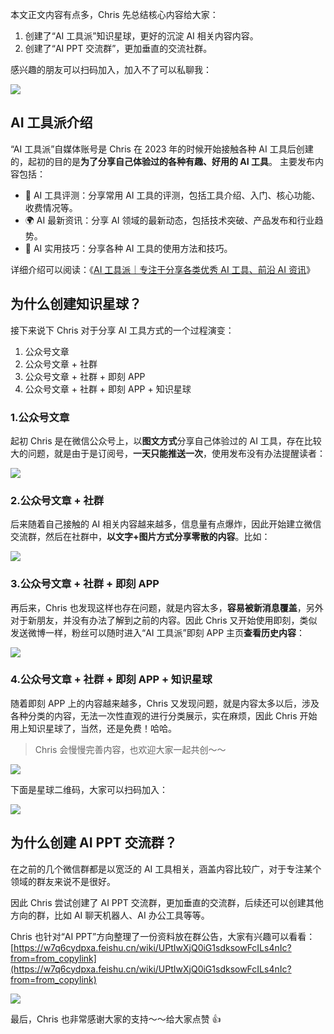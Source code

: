 本文正文内容有点多，Chris 先总结核心内容给大家：

1. 创建了“AI 工具派”知识星球，更好的沉淀 AI 相关内容内容。
2. 创建了“AI PPT 交流群”，更加垂直的交流社群。

感兴趣的朋友可以扫码加入，加入不了可以私聊我：

![](https://cdn.nlark.com/yuque/0/2024/png/186051/1723281157330-f03e1985-7278-4347-a531-315000a04ba2.png#averageHue=%23d0edc2&clientId=ub6b72617-e920-4&from=paste&height=313&id=uf9ef6982&originHeight=383&originWidth=900&originalType=binary&ratio=2&rotation=0&showTitle=false&size=330779&status=done&style=none&taskId=u82992cca-1a93-475a-95b4-f6e17ef27e4&title=&width=735)

## AI 工具派介绍

“AI 工具派”自媒体账号是 Chris 在 2023 年的时候开始接触各种 AI 工具后创建的，起初的目的是**为了分享自己体验过的各种有趣、好用的 AI 工具**。
主要发布内容包括：

- 🌈 AI 工具评测：分享常用 AI 工具的评测，包括工具介绍、入门、核心功能、收费情况等。
- 🌍 AI 最新资讯：分享 AI 领域的最新动态，包括技术突破、产品发布和行业趋势。
- 🍭 AI 实用技巧：分享各种 AI 工具的使用方法和技巧。

详细介绍可以阅读：《[AI 工具派｜专注于分享各类优秀 AI 工具、前沿 AI 资讯](https://mp.weixin.qq.com/s/rHj1fha0NZPFX1qTJv4iWA)》

## 为什么创建知识星球？

接下来说下 Chris 对于分享 AI 工具方式的一个过程演变：

1. 公众号文章
2. 公众号文章 + 社群
3. 公众号文章 + 社群 + 即刻 APP
4. 公众号文章 + 社群 + 即刻 APP + 知识星球

### 1.公众号文章

起初 Chris 是在微信公众号上，以**图文方式**分享自己体验过的 AI 工具，存在比较大的问题，就是由于是订阅号，**一天只能推送一次**，使用发布没有办法提醒读者：

![](https://cdn.nlark.com/yuque/0/2024/png/186051/1723279969359-4182df31-1810-4147-a0ca-374b1c8e0a68.png#averageHue=%23eeefe3&clientId=ub6b72617-e920-4&from=paste&height=742&id=ueb210fa3&originHeight=1484&originWidth=1328&originalType=binary&ratio=2&rotation=0&showTitle=false&size=667735&status=done&style=none&taskId=ubff9c086-fbdc-4e38-9686-5828c428297&title=&width=664)

### 2.公众号文章 + 社群

后来随着自己接触的 AI 相关内容越来越多，信息量有点爆炸，因此开始建立微信交流群，然后在社群中，**以文字+图片方式分享零散的内容**。比如：

![](https://cdn.nlark.com/yuque/0/2024/png/186051/1723172914782-ca43199f-88a7-4190-9f88-b76c2e6a130b.png#averageHue=%23f2f2f2&clientId=u30ca4c60-99ac-4&from=paste&height=589&id=uf513f9f6&originHeight=1178&originWidth=1640&originalType=binary&ratio=2&rotation=0&showTitle=false&size=235353&status=done&style=none&taskId=u0891a63b-ec2c-4ae4-99a8-f0295a054c9&title=&width=820)

### 3.公众号文章 + 社群 + 即刻 APP

再后来，Chris 也发现这样也存在问题，就是内容太多，**容易被新消息覆盖**，另外对于新朋友，并没有办法了解到之前的内容。因此 Chris 又开始使用即刻，类似发送微博一样，粉丝可以随时进入“AI 工具派”即刻 APP 主页**查看历史内容**：

![](https://cdn.nlark.com/yuque/0/2024/png/186051/1723279820022-ada9fe31-feca-493c-a2e5-bd64a6d65b43.png#averageHue=%23b7a24f&clientId=ub6b72617-e920-4&from=paste&height=949&id=u42555a97&originHeight=1898&originWidth=3584&originalType=binary&ratio=2&rotation=0&showTitle=false&size=1569075&status=done&style=none&taskId=ufdb73fa6-5f8a-44a7-8dba-1fff91489cc&title=&width=1792)

### 4.公众号文章 + 社群 + 即刻 APP + 知识星球

随着即刻 APP 上的内容越来越多，Chris 又发现问题，就是内容太多以后，涉及各种分类的内容，无法一次性直观的进行分类展示，实在麻烦，因此 Chris 开始用上知识星球了，当然，还是免费！哈哈。

> Chris 会慢慢完善内容，也欢迎大家一起共创～～

![](https://cdn.nlark.com/yuque/0/2024/png/186051/1723280368048-ac6d4d9e-aab5-4b7d-ae61-a64c384ffd1f.png#averageHue=%239ce1d2&clientId=ub6b72617-e920-4&from=paste&height=973&id=gxsz0&originHeight=1946&originWidth=3784&originalType=binary&ratio=2&rotation=0&showTitle=false&size=1494534&status=done&style=none&taskId=u52bc401c-6569-404b-a852-8ac7128d284&title=&width=1892)

下面是星球二维码，大家可以扫码加入：

![](https://cdn.nlark.com/yuque/0/2024/png/186051/1723280427288-f914dafa-58e1-4a67-b0ea-a1c34e8b04f6.png#averageHue=%23a1c4ad&clientId=ub6b72617-e920-4&from=paste&height=309&id=ud3863048&originHeight=618&originWidth=1125&originalType=binary&ratio=2&rotation=0&showTitle=false&size=62617&status=done&style=none&taskId=ue65c9357-f1c2-409b-b025-9e25ebcb683&title=&width=562.5)

## 为什么创建 AI PPT 交流群？

在之前的几个微信群都是以宽泛的 AI 工具相关，涵盖内容比较广，对于专注某个领域的群友来说不是很好。

因此 Chris 尝试创建了 AI PPT 交流群，更加垂直的交流群，后续还可以创建其他方向的群，比如 AI 聊天机器人、AI 办公工具等等。

Chris 也针对“AI PPT”方向整理了一份资料放在群公告，大家有兴趣可以看看：[https://w7q6cydpxa.feishu.cn/wiki/UPtIwXjQ0iG1sdksowFcILs4nIc?from=from_copylink](https://w7q6cydpxa.feishu.cn/wiki/UPtIwXjQ0iG1sdksowFcILs4nIc?from=from_copylink)

![](https://cdn.nlark.com/yuque/0/2024/png/186051/1723281157330-f03e1985-7278-4347-a531-315000a04ba2.png#averageHue=%23d0edc2&clientId=ub6b72617-e920-4&from=paste&height=313&id=oNk4e&originHeight=383&originWidth=900&originalType=binary&ratio=2&rotation=0&showTitle=false&size=330779&status=done&style=none&taskId=u82992cca-1a93-475a-95b4-f6e17ef27e4&title=&width=735)

最后，Chris 也非常感谢大家的支持～～给大家点赞 👍
